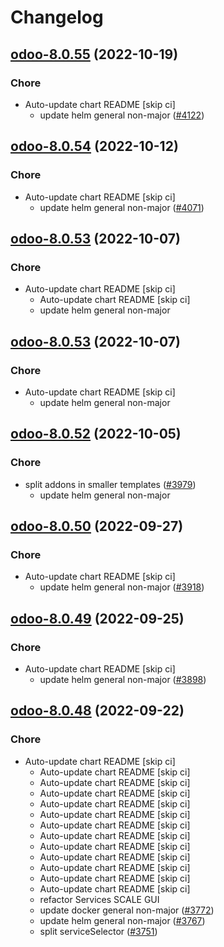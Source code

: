 # Changelog



## [odoo-8.0.55](https://github.com/truecharts/charts/compare/odoo-8.0.54...odoo-8.0.55) (2022-10-19)

### Chore

- Auto-update chart README [skip ci]
  - update helm general non-major ([#4122](https://github.com/truecharts/charts/issues/4122))




## [odoo-8.0.54](https://github.com/truecharts/charts/compare/odoo-8.0.53...odoo-8.0.54) (2022-10-12)

### Chore

- Auto-update chart README [skip ci]
  - update helm general non-major ([#4071](https://github.com/truecharts/charts/issues/4071))




## [odoo-8.0.53](https://github.com/truecharts/charts/compare/odoo-8.0.52...odoo-8.0.53) (2022-10-07)

### Chore

- Auto-update chart README [skip ci]
  - Auto-update chart README [skip ci]
  - update helm general non-major




## [odoo-8.0.53](https://github.com/truecharts/charts/compare/odoo-8.0.52...odoo-8.0.53) (2022-10-07)

### Chore

- Auto-update chart README [skip ci]
  - update helm general non-major




## [odoo-8.0.52](https://github.com/truecharts/charts/compare/odoo-8.0.51...odoo-8.0.52) (2022-10-05)

### Chore

- split addons in smaller templates ([#3979](https://github.com/truecharts/charts/issues/3979))
  - update helm general non-major




## [odoo-8.0.50](https://github.com/truecharts/charts/compare/odoo-8.0.49...odoo-8.0.50) (2022-09-27)

### Chore

- Auto-update chart README [skip ci]
  - update helm general non-major ([#3918](https://github.com/truecharts/charts/issues/3918))




## [odoo-8.0.49](https://github.com/truecharts/charts/compare/odoo-8.0.48...odoo-8.0.49) (2022-09-25)

### Chore

- Auto-update chart README [skip ci]
  - update helm general non-major ([#3898](https://github.com/truecharts/charts/issues/3898))




## [odoo-8.0.48](https://github.com/truecharts/charts/compare/odoo-8.0.47...odoo-8.0.48) (2022-09-22)

### Chore

- Auto-update chart README [skip ci]
  - Auto-update chart README [skip ci]
  - Auto-update chart README [skip ci]
  - Auto-update chart README [skip ci]
  - Auto-update chart README [skip ci]
  - Auto-update chart README [skip ci]
  - Auto-update chart README [skip ci]
  - Auto-update chart README [skip ci]
  - Auto-update chart README [skip ci]
  - Auto-update chart README [skip ci]
  - Auto-update chart README [skip ci]
  - Auto-update chart README [skip ci]
  - Auto-update chart README [skip ci]
  - refactor Services SCALE GUI
  - update docker general non-major ([#3772](https://github.com/truecharts/charts/issues/3772))
  - update helm general non-major ([#3767](https://github.com/truecharts/charts/issues/3767))
  - split serviceSelector ([#3751](https://github.com/truecharts/charts/issues/3751))



